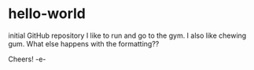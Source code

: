 # hello-world
initial GitHub repository
I like to run and go to the gym. I also like chewing gum.
What else happens with the formatting??

Cheers!
-e-

